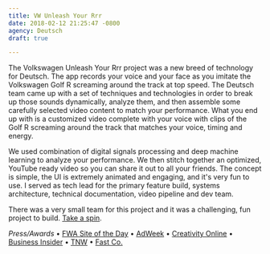 ```yaml
---
title: VW Unleash Your Rrr
date: 2018-02-12 21:25:47 -0800
agency: Deutsch
draft: true

---
```

The Volkswagen Unleash Your Rrr project was a new breed of technology for Deutsch. The app records your voice and your face as you imitate the Volkswagen Golf R screaming around the track at top speed. The Deutsch team came up with a set of techniques and technologies in order to break up those sounds dynamically, analyze them, and then assemble some carefully selected video content to match your performance. What you end up with is a customized video complete with your voice with clips of the Golf R screaming around the track that matches your voice, timing and energy.

We used combination of digital signals processing and deep machine learning to analyze your performance. We then stitch together an optimized, YouTube ready video so you can share it out to all your friends. The concept is simple, the UI is extremely animated and engaging, and it's very fun to use. I served as tech lead for the primary feature build, systems architecture, technical documentation, video pipeline and dev team.

There was a very small team for this project and it was a challenging, fun project to build. [Take a spin](http://rrr.vw.com).

*Press/Awards* •
[FWA Site of the Day](http://www.thefwa.com/site/unleash-your-rrrr) •
[AdWeek](http://www.adweek.com/adfreak/make-bunch-vrooming-and-squealing-car-noises-and-vw-will-turn-it-video-165861) •
[Creativity Online](http://creativity-online.com/work/volkswagen-unleash-your-rrrr-michael-winslow-demo/42684) •
[Business Insider](http://www.businessinsider.com/volkswagen-golf-r-voice-controlled-campaign-2015-7) •
[TNW](http://thenextweb.com/shareables/2015/07/15/vroom-vroom/) •
[Fast Co.](http://www.fastcocreate.com/3048595/you-control-this-new-vw-ad-by-making-your-own-ridiculous-car-noises)
